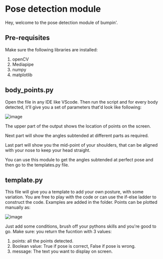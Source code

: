 # Pose detection module

Hey, welcome to the pose detection module of bumpin'.

## Pre-requisites
Make sure the following libraries are installed:
1) openCV
2) Mediapipe
3) numpy
4) matplotlib

## body_points.py

Open the file in any IDE like VScode. Then run the script and for every body detected, it'll give you a set of parameters that'd look like following:


![image](https://user-images.githubusercontent.com/74321084/203639695-fdc4f5aa-cf1d-4a1b-8056-513995f26a31.png)

The upper part of the output shows the location of points on the screen.

Next part will show the angles subtended at different parts as required.

Last part will show you the mid-point of your shoulders, that can be aligned with your nose to keep your head straight.




You can use this module to get the angles subtended at perfect pose and then go to the templates.py file.



## template.py

This file will give you a template to add your own posture, with some variation. You are free to play with the code or can use the if-else ladder to construct the code. Examples are added in the folder.
Points can be plotted manually as:

![image](https://user-images.githubusercontent.com/74321084/203640740-ce8e7cc9-2ba1-48db-a3ea-fdb387ee1795.png)

Just add some conditions, brush off your pythons skills and you're good to go.
Make sure: you return the fucntion with 3 values:
1) points: all the points detected.
2) Boolean value: True if pose is correct, False if pose is wrong.
3) message: The text you want to display on screen.



